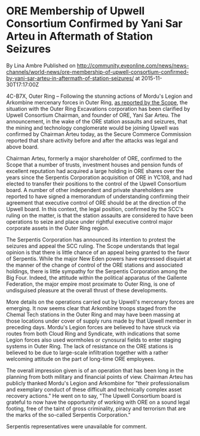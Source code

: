 # ORE Membership of Upwell Consortium Confirmed by Yani Sar Arteu in Aftermath of Station Seizures
By Lina Ambre
Published on http://community.eveonline.com/news/news-channels/world-news/ore-membership-of-upwell-consortium-confirmed-by-yani-sar-arteu-in-aftermath-of-station-seizures/ at 2015-11-30T17:17:00Z

4C-B7X, Outer Ring – Following the stunning actions of Mordu's Legion and Arkombine mercenary forces in Outer Ring, [as reported by the Scope](https://www.youtube.com/watch?v=ZyYs4sdBTvk), the situation with the Outer Ring Excavations corporation has been clarified by Upwell Consortium Chairman, and founder of ORE, Yani Sar Arteu. The announcement, in the wake of the ORE station assaults and seizures, that the mining and technology conglomerate would be joining Upwell was confirmed by Chairman Arteu today, as the Secure Commerce Commission reported that share activity before and after the attacks was legal and above board.

Chairman Arteu, formerly a major shareholder of ORE, confirmed to the Scope that a number of trusts, investment houses and pension funds of excellent reputation had acquired a large holding in ORE shares over the years since the Serpentis Corporation acquisition of ORE in YC108, and had elected to transfer their positions to the control of the Upwell Consortium board. A number of other independent and private shareholders are reported to have signed a memorandum of understanding confirming their agreement that executive control of ORE should be at the direction of the Upwell board. In this context, the legal position, confirmed by the SCC's ruling on the matter, is that the station assaults are considered to have been operations to seize and place under rightful executive control major corporate assets in the Outer Ring region.

The Serpentis Corporation has announced its intention to protest the seizures and appeal the SCC ruling. The Scope understands that legal opinion is that there is little chance of an appeal being granted to the favor of Serpentis. While the major New Eden powers have expressed disquiet at the manner of the change of control of the ORE stations and associated holdings, there is little sympathy for the Serpentis Corporation among the Big Four. Indeed, the attitude within the political apparatus of the Gallente Federation, the major empire most proximate to Outer Ring, is one of undisguised pleasure at the overall thrust of these developments.

More details on the operations carried out by Upwell's mercenary forces are emerging. It now seems clear that Arkombine troops staged from the Chemal Tech stations in the Outer Ring and may have been massing at those locations under cover of supply runs made by that Upwell member in preceding days. Mordu's Legion forces are believed to have struck via routes from both Cloud Ring and Syndicate, with indications that some Legion forces also used wormholes or cynosural fields to enter staging systems in Outer Ring. The lack of resistance on the ORE stations is believed to be due to large-scale infiltration together with a rather welcoming attitude on the part of long-time ORE employees.

The overall impression given is of an operation that has been long in the planning from both military and financial points of view. Chairman Arteu has publicly thanked Mordu's Legion and Arkombine for "their professionalism and exemplary conduct of these difficult and technically complex asset recovery actions." He went on to say, "The Upwell Consortium board is grateful to now have the opportunity of working with ORE on a sound legal footing, free of the taint of gross criminality, piracy and terrorism that are the marks of the so-called Serpentis Corporation."

Serpentis representatives were unavailable for comment.

